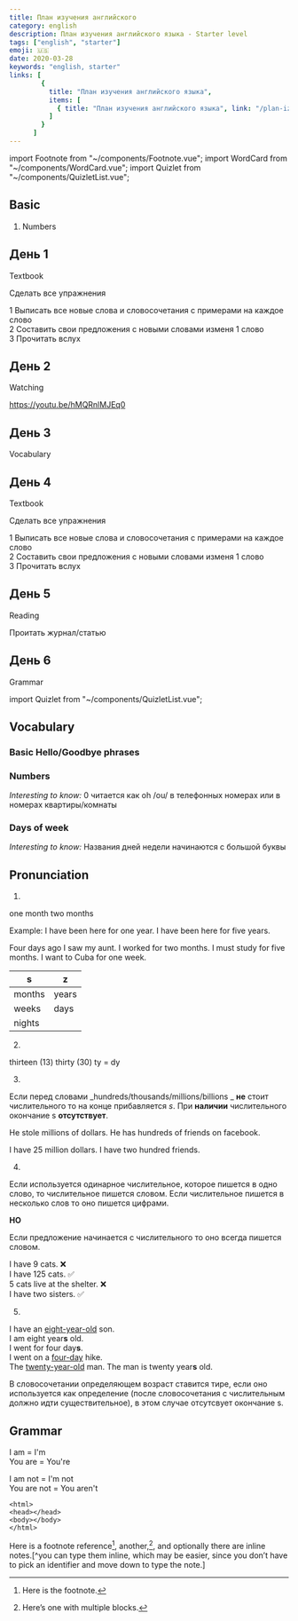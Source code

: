 ```yaml
---
title: План изучения английского
category: english
description: План изучения английского языка - Starter level
tags: ["english", "starter"]
emoji: 🇺🇸
date: 2020-03-28
keywords: "english, starter"
links: [
        {
          title: "План изучения английского языка",
          items: [
            { title: "План изучения английского языка", link: "/plan-izucheniya-anglijskogo/" }
          ]
        }
      ]
---
```

import Footnote from "~/components/Footnote.vue";
import WordCard from "~/components/WordCard.vue";
import Quizlet from "~/components/QuizletList.vue";



## Basic

1. Numbers

<WordCard front="test front" back="fgdfg"/>



День 1
---

Textbook

Сделать все упражнения <footnote num="1" message="Также рассматривались - Neon, Lyric, Pepper или Silk"/>

1 Выписать все новые слова и словосочетания с примерами на каждое слово  
2 Составить свои предложения с новыми словами изменя 1 слово  
3 Прочитать вслух 

День 2
---
Watching



https://youtu.be/hMQRnlMJEq0

    

<Quizlet id="501829767"/>


День 3
---
Vocabulary

День 4
---
Textbook

Сделать все упражнения

1 Выписать все новые слова и словосочетания с примерами на каждое слово  
2 Составить свои предложения с новыми словами изменя 1 слово  
3 Прочитать вслух 

День 5
---

Reading

Проитать журнал/статью

День 6
---
Grammar



import Quizlet from "~/components/QuizletList.vue";

## Vocabulary

### Basic Hello/Goodbye phrases

<Quizlet id="501829767"/>  

### Numbers
_Interesting to know:_ 0 читается как oh /ou/ в телефонных номерах или в номерах квартиры/комнаты

<Quizlet id="501838888"/>  

### Days of week
_Interesting to know:_ Названия дней недели начинаются с большой буквы

<Quizlet id="501839520"/>  

## Pronunciation

1)  
one month
two months

Example:
I have been here for one year.
I have been here for five years.

Four days ago I saw my aunt.
I worked for two months.
I must study for five months.
I want to Cuba for one week.

| s     | z     |
|---    |---    |
|months |years  |
|weeks  |days   |
|nights |       |

2)  
thirteen (13)
thirty (30)
ty = dy

3)  
Если перед словами _hundreds/thousands/millions/billions _ **не** стоит числительного то на конце прибавляется *s*.
При **наличии** числительного окончание s **отсутствует**.

He stole millions of dollars.
He has hundreds of friends on facebook.

I have 25 million dollars.
I have two hundred friends.

4)  
Если используется одинарное числительное, которое пишется в одно слово, то числительное пишется словом.
Если числительное пишется в несколько слов то оно пишется цифрами.

**НО**

Если предложение начинается с числительного то оно всегда пишется словом.

I have 9 cats. ❌  
I have 125 cats. ✅  
5 cats live at the shelter. ❌  
I have two sisters. ✅  

5)  
I have an [eight-year-old]() son.  
I am eight year**s** old.  
I went for four day**s**.  
I went on a [four-day]() hike.  
The [twenty-year-old]() man.
The man is twenty year**s** old.

В словосочетании определяющем возраст ставится тире, если оно используется как определение (после словосочетания с числительным должно идти существительное), в этом случае отсутсвует окончание s.


## Grammar

I am = I'm  
You are = You're

I am not = I'm not  
You are not = You aren't


```html{numberLines: true}
<html>
<head></head>
<body></body>
</html>
```




Here is a footnote reference[^1],
another,[^longnote],
and optionally there are inline
notes.[^you can type them inline, which may be easier, since you don’t
have to pick an identifier and move down to type the note.]

[^1]: Here is the footnote.

[^longnote]: Here’s one with multiple blocks.